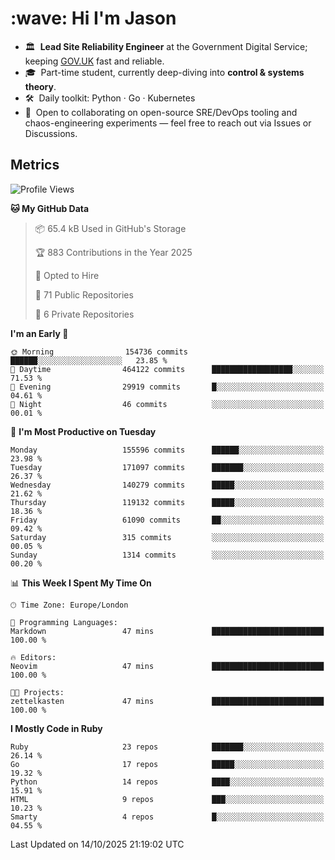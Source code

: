 <h1 align="left" id="jason-title">:wave: Hi I'm Jason</h1>

- 🏛️ &nbsp;**Lead Site Reliability Engineer** at the Government Digital Service; keeping [GOV.UK](https://www.gov.uk/) fast and reliable.
- 🎓 &nbsp;Part-time student, currently deep-diving into **control & systems theory**.  
- 🛠️ &nbsp;Daily toolkit: Python · Go · Kubernetes  
- 🤝 &nbsp;Open to collaborating on open-source SRE/DevOps tooling and chaos-engineering experiments — feel free to reach out via Issues or Discussions.


<h2>Metrics</h2>

<!--START_SECTION:waka-->
![Profile Views](http://img.shields.io/badge/Profile%20Views-0-blue)

**🐱 My GitHub Data** 

> 📦 65.4 kB Used in GitHub's Storage 
 > 
> 🏆 883 Contributions in the Year 2025
 > 
> 💼 Opted to Hire
 > 
> 📜 71 Public Repositories 
 > 
> 🔑 6 Private Repositories 
 > 
**I'm an Early 🐤** 

```text
🌞 Morning                154736 commits      ██████░░░░░░░░░░░░░░░░░░░   23.85 % 
🌆 Daytime                464122 commits      ██████████████████░░░░░░░   71.53 % 
🌃 Evening                29919 commits       █░░░░░░░░░░░░░░░░░░░░░░░░   04.61 % 
🌙 Night                  46 commits          ░░░░░░░░░░░░░░░░░░░░░░░░░   00.01 % 
```
📅 **I'm Most Productive on Tuesday** 

```text
Monday                   155596 commits      ██████░░░░░░░░░░░░░░░░░░░   23.98 % 
Tuesday                  171097 commits      ███████░░░░░░░░░░░░░░░░░░   26.37 % 
Wednesday                140279 commits      █████░░░░░░░░░░░░░░░░░░░░   21.62 % 
Thursday                 119132 commits      █████░░░░░░░░░░░░░░░░░░░░   18.36 % 
Friday                   61090 commits       ██░░░░░░░░░░░░░░░░░░░░░░░   09.42 % 
Saturday                 315 commits         ░░░░░░░░░░░░░░░░░░░░░░░░░   00.05 % 
Sunday                   1314 commits        ░░░░░░░░░░░░░░░░░░░░░░░░░   00.20 % 
```


📊 **This Week I Spent My Time On** 

```text
🕑︎ Time Zone: Europe/London

💬 Programming Languages: 
Markdown                 47 mins             █████████████████████████   100.00 % 

🔥 Editors: 
Neovim                   47 mins             █████████████████████████   100.00 % 

🐱‍💻 Projects: 
zettelkasten             47 mins             █████████████████████████   100.00 % 
```

**I Mostly Code in Ruby** 

```text
Ruby                     23 repos            ███████░░░░░░░░░░░░░░░░░░   26.14 % 
Go                       17 repos            █████░░░░░░░░░░░░░░░░░░░░   19.32 % 
Python                   14 repos            ████░░░░░░░░░░░░░░░░░░░░░   15.91 % 
HTML                     9 repos             ███░░░░░░░░░░░░░░░░░░░░░░   10.23 % 
Smarty                   4 repos             █░░░░░░░░░░░░░░░░░░░░░░░░   04.55 % 
```




 Last Updated on 14/10/2025 21:19:02 UTC
<!--END_SECTION:waka-->

<!-- links -->

[issues page]: https://github.com/jasonBirchall/jasonBirchall/issues "jasonBirchall/issues"
